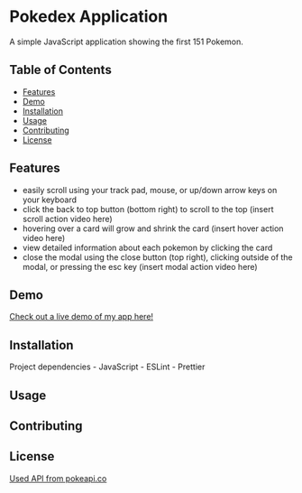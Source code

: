 # Pokedex Application

A simple JavaScript application showing the first 151 Pokemon.

## Table of Contents 
- [Features](#features)
- [Demo](#demo)
- [Installation](#installation)
- [Usage](#usage)
- [Contributing](#contributing)
- [License](#license)

## Features
- easily scroll using your track pad, mouse, or up/down arrow keys on your keyboard
- click the back to top button (bottom right) to scroll to the top
    (insert scroll action video here)
- hovering over a card will grow and shrink the card
    (insert hover action video here)
- view detailed information about each pokemon by clicking the card
- close the modal using the close button (top right), clicking outside of the modal, or pressing the esc key
     (insert modal action video here)

## Demo

[Check out a live demo of my app here!](https://lorenaruiz01.github.io/simple-js-app/)

## Installation

Project dependencies 
    - JavaScript 
    - ESLint
    - Prettier

## Usage 



## Contributing


## License

[Used API from pokeapi.co](https://pokeapi.co/api/v2/pokemon/)


